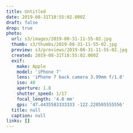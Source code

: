 ```yaml
---
title: Untitled
date: 2019-08-31T18:55:02.000Z
draft: false
drop: true
photo:
  url: s3/images/2019-08-31-11-55-02.jpg
  thumb: s3/thumbs/2019-08-31-11-55-02.jpg
  preview: s3/previews/2019-08-31-11-55-02.jpg
  created: 2019-08-31T18:55:02.000Z
  exif:
    make: Apple
    model: 'iPhone 7'
    lens: 'iPhone 7 back camera 3.99mm f/1.8'
    iso: 40
    aperture: 1.8
    shutter_speed: 1/17
    focal_length: '4.0 mm'
    gps: '47.4435583333333 -122.220505555556'
  title: null
  caption: null
links: []
---
```

